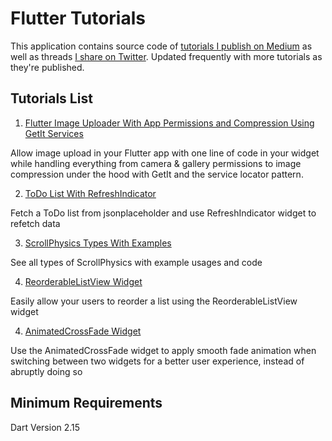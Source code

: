 # Flutter Tutorials

This application contains source code of [tutorials I publish on Medium](https://medium.com/@roaa_k) as well as threads [I share on Twitter](https://twitter.com/roaakdm). Updated frequently with more tutorials as they're published.

## Tutorials List

1. [Flutter Image Uploader With App Permissions and Compression Using GetIt Services](https://medium.com/@roaa_k/flutter-image-uploader-with-app-permissions-and-compression-using-getit-services-59ffea13f913)

Allow image upload in your Flutter app with one line of code in your widget while handling everything from camera &
gallery permissions to image compression under the hood with GetIt and the service locator pattern.

2. [ToDo List With RefreshIndicator](https://twitter.com/roaakdm/status/1472181621759655939)

Fetch a ToDo list from jsonplaceholder and use RefreshIndicator widget to refetch data

3. [ScrollPhysics Types With Examples](https://twitter.com/roaakdm/status/1473375063600779272)

See all types of ScrollPhysics with example usages and code

4. [ReorderableListView Widget](https://twitter.com/roaakdm/status/1475957270064283652)

Easily allow your users to reorder a list using the ReorderableListView widget

4. [AnimatedCrossFade Widget](https://twitter.com/roaakdm/status/1486306936274440192)

Use the AnimatedCrossFade widget to apply smooth fade animation when switching between two widgets for a better user experience, instead of abruptly doing so

## Minimum Requirements
Dart Version 2.15